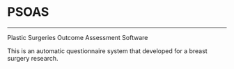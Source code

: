 # PSOAS

----------
Plastic Surgeries Outcome Assessment Software			

This is an automatic questionnaire system that developed for a breast surgery research.